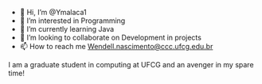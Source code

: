 - 👋 Hi, I’m @Ymalaca1
- 👀 I’m interested in Programming
- 🌱 I’m currently learning Java
- 💞️ I’m looking to collaborate on Development in projects
- 📫 How to reach me Wendell.nascimento@ccc.ufcg.edu.br


I am a graduate student in computing at UFCG and an avenger in my spare time!
